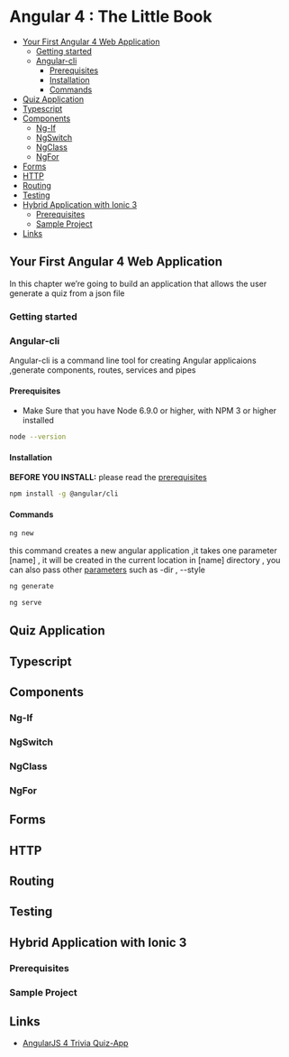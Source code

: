 Angular 4 : The Little Book
=
<!-- TOC -->

- [Your First Angular 4 Web Application](#your-first-angular-4-web-application)
    - [Getting started](#getting-started)
    - [Angular-cli](#angular-cli)
        - [Prerequisites](#prerequisites)
        - [Installation](#installation)
        - [Commands](#commands)
- [Quiz Application](#quiz-application)
- [Typescript](#typescript)
- [Components](#components)
    - [Ng-If](#ng-if)
    - [NgSwitch](#ngswitch)
    - [NgClass](#ngclass)
    - [NgFor](#ngfor)
- [Forms](#forms)
- [HTTP](#http)
- [Routing](#routing)
- [Testing](#testing)
- [Hybrid Application with Ionic 3](#hybrid-application-with-ionic-3)
    - [Prerequisites](#prerequisites-1)
    - [Sample Project](#sample-project)
- [Links](#links)

<!-- /TOC -->

## Your First Angular 4 Web Application
In this chapter we’re going to build an application that allows the user  generate a quiz from a json file
### Getting started
### Angular-cli
Angular-cli is a command line tool for creating Angular applicaions ,generate components, routes, services and pipes 
#### Prerequisites
- Make Sure that you have  Node 6.9.0 or higher,  with NPM 3 or higher installed
```bash
node --version
```
#### Installation
**BEFORE YOU INSTALL:** please read the [prerequisites](#prerequisites)
```bash
npm install -g @angular/cli
```
#### Commands

```bash
ng new
```
this command creates a new angular application ,it takes one parameter [name] , it will be created in the current location in [name] directory , 
you can also pass other [parameters](https://github.com/angular/angular-cli/wiki/new) such as  -dir  , --style 

```bash
ng generate
```

```bash
ng serve
```
## Quiz Application
## Typescript
## Components
### Ng-If
### NgSwitch
### NgClass
### NgFor
## Forms
## HTTP 
## Routing
## Testing
## Hybrid Application with Ionic 3
### Prerequisites
### Sample Project
## Links
 - [AngularJS 4 Trivia Quiz-App](https://github.com/chihebnabil/AngularJS-4-Quiz-App)

